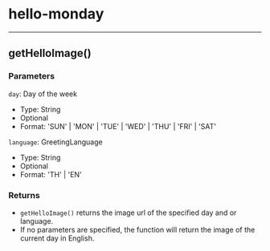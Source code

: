 # hello-monday
---

## getHelloImage()

### Parameters
`day`: Day of the week 
- Type: String
- Optional
- Format:  'SUN' | 'MON' | 'TUE' | 'WED' | 'THU' | 'FRI' | 'SAT'

`language`: GreetingLanguage
- Type: String
- Optional
- Format: 'TH' | 'EN'

### Returns
- `getHelloImage()` returns the image url of the specified day and or language.
- If no parameters are specified, the function will return the image of the current day in English.